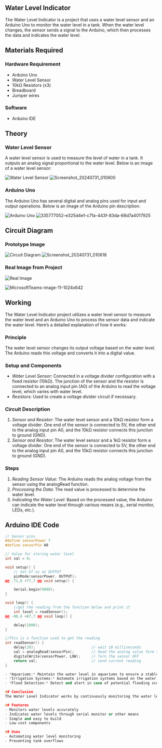 ## Water Level Indicator
The Water Level Indicator is a project that uses a water level sensor and an Arduino Uno to monitor the water level in a tank. When the water level changes, the sensor sends a signal to the Arduino, which then processes the data and indicates the water level.

## Materials Required

### Hardware Requirement
- Arduino Uno
- Water Level Sensor
- 10kΩ Resistors (x3)
- Breadboard
- Jumper wires

### Software
- Arduino IDE

## Theory

### Water Level Sensor
A water level sensor is used to measure the level of water in a tank. It outputs an analog signal proportional to the water level. Below is an image of a water level sensor:

![Water Level Sensor](https://example.com/water-level-sensor.jpg)
![Screenshot_20240731_010600](https://github.com/user-attachments/assets/8d354da3-ae15-400c-8c59-0f5bc87a40eb)



### Arduino Uno
The Arduino Uno has several digital and analog pins used for input and output operations. Below is an image of the Arduino pin description:

![Arduino Uno](https://example.com/arduino-uno.jpg)
![335777052-e325d4e1-c7fa-443f-83da-68d7a4017925](https://github.com/user-attachments/assets/6e0ec645-cd2f-46b7-91b3-cf364c0b06cc)



## Circuit Diagram

### Prototype Image
![Circuit Diagram](https://example.com/circuit-diagram.jpg)
![Screenshot_20240731_010618](https://github.com/user-attachments/assets/89bfb1e6-483a-4f17-97d3-46237c537115)


### Real Image from Project
![Real Image](https://example.com/real-image.jpg)

![MicrosoftTeams-image-11-1024x642](https://github.com/user-attachments/assets/11218355-9be6-42c1-995e-73ff1edc1526)

## Working
The Water Level Indicator project utilizes a water level sensor to measure the water level and an Arduino Uno to process the sensor data and indicate the water level. Here’s a detailed explanation of how it works:

### Principle
The water level sensor changes its output voltage based on the water level. The Arduino reads this voltage and converts it into a digital value.

### Setup and Components
- *Water Level Sensor*: Connected in a voltage divider configuration with a fixed resistor (10kΩ). The junction of the sensor and the resistor is connected to an analog input pin (A0) of the Arduino to read the voltage level, which varies with water level.
- *Resistors*: Used to create a voltage divider circuit if necessary.

### Circuit Description
1. *Sensor and Resistor*: The water level sensor and a 10kΩ resistor form a voltage divider. One end of the sensor is connected to 5V, the other end to the analog input pin A0, and the 10kΩ resistor connects this junction to ground (GND).
1. *Sensor and Resistor*: The water level sensor and a 1kΩ resistor form a voltage divider. One end of the sensor is connected to 5V, the other end to the analog input pin A0, and the 10kΩ resistor connects this junction to ground (GND).

### Steps
1. *Reading Sensor Value*: The Arduino reads the analog voltage from the sensor using the analogRead function.
2. *Processing the Data*: The read value is processed to determine the water level.
3. *Indicating the Water Level*: Based on the processed value, the Arduino can indicate the water level through various means (e.g., serial monitor, LEDs, etc.).

## Arduino IDE Code
```cpp
// Sensor pins
#define sensorPower 7
#define sensorPin A0

// Value for storing water level
int val = 0;

void setup() {
	// Set D7 as an OUTPUT
	pinMode(sensorPower, OUTPUT);
@@ -71,6 +77,7 @@ void setup() {

	Serial.begin(9600);
}

void loop() {
	//get the reading from the function below and print it
	int level = readSensor();
@@ -80,6 +87,7 @@ void loop() {

	delay(1000);
}

//This is a function used to get the reading
int readSensor() {
	delay(10);							// wait 10 milliseconds
	val = analogRead(sensorPin);		// Read the analog value form sensor
	digitalWrite(sensorPower, LOW);		// Turn the sensor OFF
	return val;							// send current reading
}

- *Aquariums:* Maintain the water level in aquariums to ensure a stable environment for aquatic life.
- *Irrigation Systems:* Automate irrigation systems based on the water level in storage tanks.
- *Flood Detection:* Detect and alert in case of potential flooding scenarios.

## Conclusion
The Water Level Indicator works by continuously monitoring the water level through the sensor. The Arduino processes the sensor data and indicates the water level, providing a simple and effective way to manage water levels in various applications.

## Features
- Monitors water levels accurately
- Indicates water levels through serial monitor or other means
- Simple and easy to build
- Low-cost components

## Uses
- Automating water level monitoring
- Preventing tank overflows
